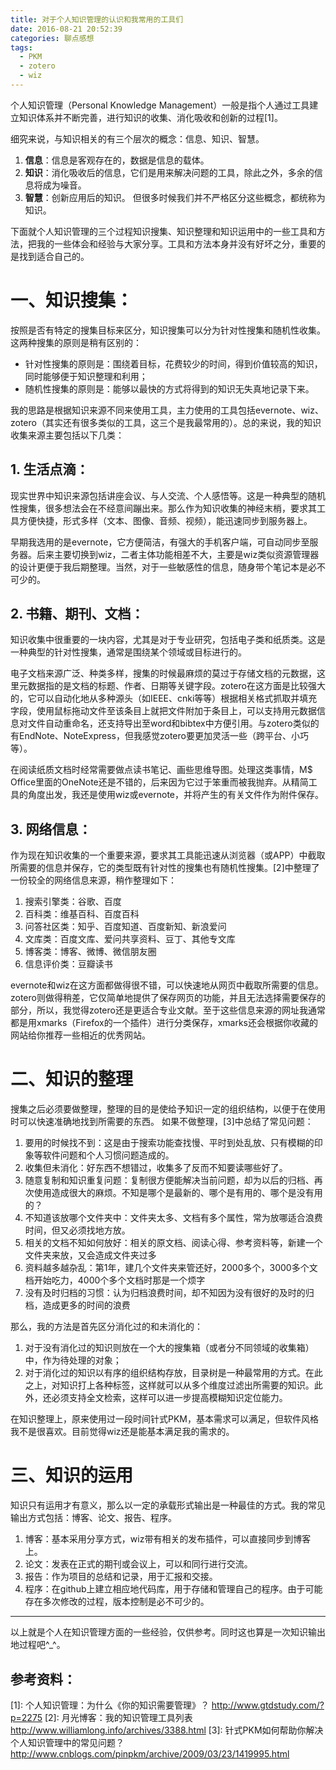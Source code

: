 ```yaml
---
title: 对于个人知识管理的认识和我常用的工具们
date: 2016-08-21 20:52:39
categories: 聊点感想
tags:
  - PKM
  - zotero
  - wiz
---
```


个人知识管理（Personal Knowledge Management）一般是指个人通过工具建立知识体系并不断完善，进行知识的收集、消化吸收和创新的过程[1]。

细究来说，与知识相关的有三个层次的概念：信息、知识、智慧。
1. **信息**：信息是客观存在的，数据是信息的载体。
2. **知识**：消化吸收后的信息，它们是用来解决问题的工具，除此之外，多余的信息将成为噪音。
3. **智慧**：创新应用后的知识。
但很多时候我们并不严格区分这些概念，都统称为知识。

下面就个人知识管理的三个过程知识搜集、知识整理和知识运用中的一些工具和方法，把我的一些体会和经验与大家分享。工具和方法本身并没有好坏之分，重要的是找到适合自己的。

<!-- more -->

# 一、知识搜集：

按照是否有特定的搜集目标来区分，知识搜集可以分为针对性搜集和随机性收集。这两种搜集的原则是稍有区别的：
* 针对性搜集的原则是：围绕着目标，花费较少的时间，得到价值较高的知识，同时能够便于知识整理和利用；
* 随机性搜集的原则是：能够以最快的方式将得到的知识无失真地记录下来。

我的思路是根据知识来源不同来使用工具，主力使用的工具包括evernote、wiz、zotero（其实还有很多类似的工具，这三个是我最常用的）。总的来说，我的知识收集来源主要包括以下几类：

## 1. 生活点滴：

现实世界中知识来源包括讲座会议、与人交流、个人感悟等。这是一种典型的随机性搜集，很多想法会在不经意间蹦出来。那么作为知识收集的神经末梢，要求其工具方便快捷，形式多样（文本、图像、音频、视频），能迅速同步到服务器上。

早期我选用的是evernote，它方便简洁，有强大的手机客户端，可自动同步至服务器。后来主要切换到wiz，二者主体功能相差不大，主要是wiz类似资源管理器的设计更便于我后期整理。当然，对于一些敏感性的信息，随身带个笔记本是必不可少的。

## 2. 书籍、期刊、文档：

知识收集中很重要的一块内容，尤其是对于专业研究，包括电子类和纸质类。这是一种典型的针对性搜集，通常是围绕某个领域或目标进行的。

电子文档来源广泛、种类多样，搜集的时候最麻烦的莫过于存储文档的元数据，这里元数据指的是文档的标题、作者、日期等关键字段。zotero在这方面是比较强大的，它可以自动化地从多种源头（如IEEE、cnki等等）根据相关格式抓取并填充字段，使用鼠标拖动文件至该条目上就把文件附加于条目上，可以支持用元数据信息对文件自动重命名，还支持导出至word和bibtex中方便引用。与zotero类似的有EndNote、NoteExpress，但我感觉zotero要更加灵活一些（跨平台、小巧等）。

在阅读纸质文档时经常需要做点读书笔记、画些思维导图。处理这类事情，M$ Office里面的OneNote还是不错的，后来因为它过于笨重而被我抛弃。从精简工具的角度出发，我还是使用wiz或evernote，并将产生的有关文件作为附件保存。

## 3. 网络信息：

作为现在知识收集的一个重要来源，要求其工具能迅速从浏览器（或APP）中截取所需要的信息并保存，它的类型既有针对性的搜集也有随机性搜集。[2]中整理了一份较全的网络信息来源，稍作整理如下：

1. 搜索引擎类：谷歌、百度
2. 百科类：维基百科、百度百科
3. 问答社区类：知乎、百度知道、百度新知、新浪爱问
4. 文库类：百度文库、爱问共享资料、豆丁、其他专文库
5. 博客类：博客、微博、微信朋友圈
6. 信息评价类：豆瓣读书

evernote和wiz在这方面都做得很不错，可以快速地从网页中截取所需要的信息。zotero则做得稍差，它仅简单地提供了保存网页的功能，并且无法选择需要保存的部分，所以，我觉得zotero还是更适合专业文献。至于这些信息来源的网址我通常都是用xmarks（Firefox的一个插件）进行分类保存，xmarks还会根据你收藏的网站给你推荐一些相近的优秀网站。

# 二、知识的整理

搜集之后必须要做整理，整理的目的是使给予知识一定的组织结构，以便于在使用时可以快速准确地找到所需要的东西。
如果不做整理，[3]中总结了常见问题：
1. 要用的时候找不到：这是由于搜索功能查找慢、平时到处乱放、只有模糊的印象等软件问题和个人习惯问题造成的。
2. 收集但未消化：好东西不想错过，收集多了反而不知要读哪些好了。
3. 随意复制和知识重复问题：复制很方便能解决当前问题，却为以后的归档、再次使用造成很大的麻烦。不知是哪个是最新的、哪个是有用的、哪个是没有用的？
4. 不知道该放哪个文件夹中：文件夹太多、文档有多个属性，常为放哪适合浪费时间，但又必须找地方放。
5. 相关的文档不知如何放好：相关的原文档、阅读心得、参考资料等，新建一个文件夹来放，又会造成文件夹过多
6. 资料越多越杂乱：第1年，建几个文件夹来管还好，2000多个，3000多个文档开始吃力，4000个多个文档时那是一个烦字
7. 没有及时归档的习惯：认为归档浪费时间，却不知因为没有很好的及时的归档，造成更多的时间的浪费

那么，我的方法是首先区分消化过的和未消化的：
1. 对于没有消化过的知识则放在一个大的搜集箱（或者分不同领域的收集箱）中，作为待处理的对象；
2. 对于消化过的知识以有序的组织结构存放，目录树是一种最常用的方式。在此之上，对知识打上各种标签，这样就可以从多个维度过滤出所需要的知识。此外，还必须支持全文检索，这样可以进一步提高模糊知识定位能力。

在知识整理上，原来使用过一段时间针式PKM，基本需求可以满足，但软件风格我不是很喜欢。目前觉得wiz还是能基本满足我的需求的。

# 三、知识的运用

知识只有运用才有意义，那么以一定的承载形式输出是一种最佳的方式。我的常见输出方式包括：博客、论文、报告、程序。
1. 博客：基本采用分享方式，wiz带有相关的发布插件，可以直接同步到博客上。
2. 论文：发表在正式的期刊或会议上，可以和同行进行交流。
3. 报告：作为项目的总结和记录，用于汇报和交接。
4. 程序：在github上建立相应地代码库，用于存储和管理自己的程序。由于可能存在多次修改的过程，版本控制是必不可少的。
​
***
以上就是个人在知识管理方面的一些经验，仅供参考。同时这也算是一次知识输出地过程吧^_^。


## 参考资料：

[1]: 个人知识管理：为什么《你的知识需要管理》？ http://www.gtdstudy.com/?p=2275
[2]: 月光博客：我的知识管理工具列表 http://www.williamlong.info/archives/3388.html 
[3]: 针式PKM如何帮助你解决个人知识管理中的常见问题？ http://www.cnblogs.com/pinpkm/archive/2009/03/23/1419995.html


